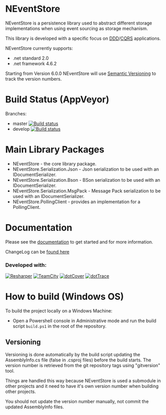 NEventStore
===

NEventStore is a persistence library used to abstract different storage implementations when using event sourcing as storage mechanism. 

This library is developed with a specific focus on [DDD](http://en.wikipedia.org/wiki/Domain-driven_design)/[CQRS](https://en.wikipedia.org/wiki/Command%E2%80%93query_separation#Command_query_responsibility_segregation) applications.

NEventStore currently supports:

- .net standard 2.0
- .net framework 4.6.2

Starting from Version 6.0.0 NEventStore will use [Semantic Versioning](https://semver.org/) to track the version numbers.

Build Status (AppVeyor)
===

Branches: 

- master [![Build status](https://ci.appveyor.com/api/projects/status/frg36pb2oh1j2ddi/branch/master?svg=true)](https://ci.appveyor.com/project/AGiorgetti/neventstore/branch/master)
- develop [![Build status](https://ci.appveyor.com/api/projects/status/frg36pb2oh1j2ddi/branch/develop?svg=true)](https://ci.appveyor.com/project/AGiorgetti/neventstore/branch/develop)

Main Library Packages
===

- NEventStore - the core library package.
- NEventStore.Serialization.Json - Json serialization to be used with an IDocumentSerializer.
- NEventStore.Serialization.Bson - BSon serialization to be used with an IDocumentSerializer.
- NEventStore.Serialization.MsgPack - Message Pack serialization to be used with an IDocumentSerializer.
- NEventStore.PollingClient - provides an implementation for a PollingClient.

Documentation
===

Please see the [documentation](https://github.com/NEventStore/NEventStore/wiki) to get started and for more information.

ChangeLog can be [found here](https://github.com/NEventStore/NEventStore/blob/master/Changelog.md)

### Developed with:

[![Resharper](http://neventstore.org/images/logo_resharper_small.gif)](http://www.jetbrains.com/resharper/)
[![TeamCity](http://neventstore.org/images/logo_teamcity_small.gif)](http://www.jetbrains.com/teamcity/)
[![dotCover](http://neventstore.org/images/logo_dotcover_small.gif)](http://www.jetbrains.com/dotcover/)
[![dotTrace](http://neventstore.org/images/logo_dottrace_small.gif)](http://www.jetbrains.com/dottrace/)

# How to build (Windows OS)

To build the project locally on a Windows Machine:

- Open a Powershell console in Administrative mode and run the build script `build.ps1` in the root of the repository.

## Versioning

Versioning is done automatically by the build script updating the
AssemblyInfo.cs file (<GenerateAssemblyInfo>false</GenerateAssemblyInfo> in .csproj files) 
before the build starts. The version number is retrieved
from the git repository tags using "gitversion" tool.

Things are handled this way because NEventStore is used a submodule in other projects and it
need to have it's own version number when building other projects.

You should not update the version number manually, not commit the updated AssemblyInfo files.